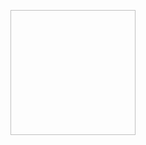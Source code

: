 <Image 
    url="../static/logo.png" 
    description="WE logo"
    height=200
    width=200
    border=false
    class="p-4"
/>
